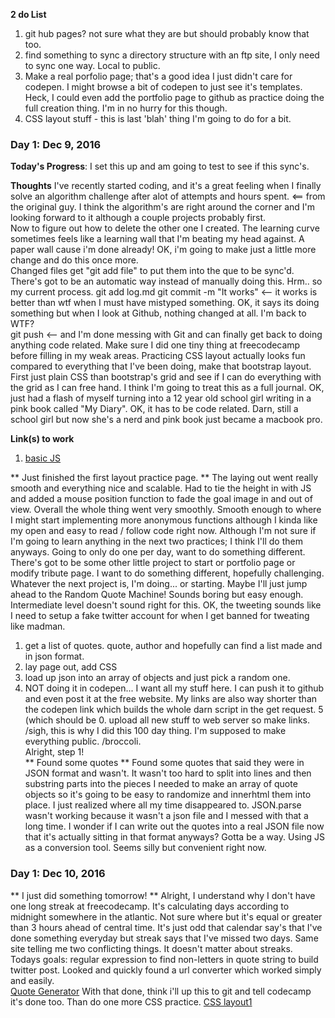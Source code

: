 **2 do List**
1.  git hub pages?  not sure what they are but should probably know that too.  
2.  find something to sync a directory structure with an ftp site, I only need to sync one way. Local to public.
3.  Make a real porfolio page; that's a good idea I just didn't care for codepen.  I might browse a bit of codepen to just see it's templates.  Heck, I could even add the portfolio page to github as practice doing the full creation thing.  I'm in no hurry for this though.
4.  CSS layout stuff - this is last 'blah' thing I'm going to do for a bit.  


### Day 1: Dec 9, 2016

**Today's Progress**: I set this up and am going to test to see if this sync's.  

**Thoughts** I've recently started coding, and it's a great feeling when I finally solve an algorithm challenge after alot of attempts and hours spent.  <== from the original guy.  I think the algorithm's are right around the corner and I'm looking forward to it although a couple projects probably first.  
Now to figure out how to delete the other one I created.  The learning curve sometimes feels like a learning wall that I'm beating my head against.  A paper wall cause i'm done already!
OK, i'm going to make just a little more change and do this once more.  
Changed files get "git add file" to put them into the que to be sync'd.  There's got to be an automatic way instead of manually doing this.  Hrm.. so my current process.
git add log.md
git commit -m "It works"    <-- it works is better than wtf when I must have mistyped something.
OK, it says its doing something but when I look at Github, nothing changed at all.  I'm back to WTF?  
git push <-- and I'm done messing with Git and can finally get back to doing anything code related. 
Make sure I did one tiny thing at freecodecamp before filling in my weak areas. 
Practicing CSS layout actually looks fun compared to everything that I've been doing, make that bootstrap layout. 
First just plain CSS than bootstrap's grid and see if I can do everything with the grid as I can free hand.
I think I'm going to treat this as a full journal.  OK, just had a flash of myself turning into a 12 year old school girl writing in a pink book called "My Diary".   OK, it has to be code related.  Darn, still a school girl but now she's a nerd and pink book just became a macbook pro. 

**Link(s) to work**
1. [basic JS](https://www.freecodecamp.com/challenges/iterate-through-an-array-with-a-for-loop#?solution=%0A%2F%2F%20Example%0Avar%20ourArr%20%3D%20%5B%209%2C%2010%2C%2011%2C%2012%5D%3B%0Avar%20ourTotal%20%3D%200%3B%0A%0Afor%20(var%20i%20%3D%200%3B%20i%20%3C%20ourArr.length%3B%20i%2B%2B)%20%7B%0A%20%20ourTotal%20%2B%3D%20ourArr%5Bi%5D%3B%0A%7D%0A%0A%2F%2F%20Setup%0Avar%20myArr%20%3D%20%5B%202%2C%203%2C%204%2C%205%2C%206%5D%3B%0A%0A%2F%2F%20Only%20change%20code%20below%20this%20line%0Avar%20total%3D0%3B%0Afor%20(var%20i%3D0%3B%20i%20%3C%20myArr.length%3B%20i%2B%2B)%7B%0A%20%20total%20%2B%3D%20myArr%5Bi%5D%3B%0A%7D%0A%0A)


** Just finished the first layout practice page. **  The laying out went really smooth and everything nice and scalable.  Had to tie the height in with JS and added a mouse position function to fade the goal image in and out of view.  Overall the whole thing went very smoothly.  Smooth enough to where I might start implementing more anonymous functions although I kinda like my open and easy to read / follow code right now.  Although I'm not sure if I'm going to learn anything in the next two practices; I think I'll do them anyways.  Going to only do one per day, want to do something different.  There's got to be some other little project to start or portfolio page or modify tribute page.  I want to do something different, hopefully challenging.  Whatever the next project is, I'm doing... or starting.   Maybe I'll just jump ahead to the Random Quote Machine!  Sounds boring but easy enough.  Intermediate level doesn't sound right for this. OK, the tweeting sounds like I need to setup a fake twitter account for when I get banned for tweating like madman.
1. get a list of quotes.  quote, author and hopefully can find a list made and in json format. 
2. lay page out, add CSS
3. load up json into an array of objects and just pick a random one.  
4. NOT doing it in codepen...  I want all my stuff here.  I can push it to github and even post it at the free website.  My links are also way shorter than the codepen link which builds the whole darn script in the get request. 
5 (which should be 0.  upload all new stuff to web server so make links. /sigh, this is why I did this 100 day thing.  I'm supposed to make everything public.  /broccoli.  
Alright, step 1!  
** Found some quotes ** Found some quotes that said they were in JSON format and wasn't.  It wasn't too hard to split  into lines and then substring parts into the pieces I needed to make an array of quote objects so it's going to be easy to randomize and innerhtml them into place.  I just realized where all my time disappeared to.  JSON.parse wasn't working because it wasn't a json file and I messed with that a long time.  I wonder if I can write out the quotes into a real JSON file now that it's actually sitting in that format anyways?  Gotta be a way.  Using JS as a conversion tool.  Seems silly but convenient right now.  

###   Day 1: Dec 10, 2016 
** I just did something tomorrow!  ** 
Alright, I understand why I don't have one long streak at freecodecamp.  It's calculating days according to midnight somewhere in the atlantic.   Not sure where but it's equal or greater than 3 hours ahead of central time.  It's just odd that calendar say's that I've done something everyday but streak says that I've missed two days.  Same site telling me two conflicting things.  It doesn't matter about streaks.  
Todays goals: regular expression to find non-letters in quote string to build twitter post. 
Looked and quickly found a url converter which worked simply and easily.  
[Quote Generator](http://joenapoleon.byethost15.com/CodeCamp/randomQuoteMachine/index.html)
With that done, think i'll up this to git and tell codecamp it's done too.  Than do one more CSS practice.  [CSS layout1](http://joenapoleon.byethost15.com/practiceStuff/cssLayout/01/index.html)


